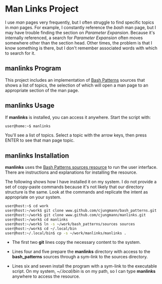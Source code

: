 # Man Links Project

I use *man* pages very frequently, but I often struggle to find
specific topics in *man* pages.  For example, I constantly reference
the *bash* man page, but I may have trouble finding the section on
*Parameter Expansion*. Because it's internally referenced, a search
for *Parameter Expansion* often moves somewhere other than the
section head.  Other times, the problem is that I know something is
there, but I don't remember associated words with which to search for
it.

## manlinks Program

This project includes an implementation of [Bash Patterns][bash_patterns]
sources that shows a list of topics, the selection of which will open
a man page to an appropriate section of the man page.

## manlinks Usage

If **manlinks** is installed, you can access it anywhere.  Start the
script with:

~~~sh
user@home:~$ manlinks
~~~

You'll see a list of topics.  Select a topic with the arrow keys, then
press ENTER to see that man page topic.

## manlinks Installation

**manlinks** uses the [Bash Patterns sources resource][bash_patterns_sources]
to run the user interface.  There are instructions and explanations
for installing the resource.

The following shows how I have installed it on my system.  I do not
provide a set of copy-paste commands because it's not likely that our
directory structure is the same.  Look at the commands and replicate the
intent as appropriate on your system.

~~~sh
user@host:~$ cd work
user@host:~/work$ git clone www.github.com/cjungmann/bash_patterns.git
user@host:~/work$ git clone www.github.com/cjungmann/manlinks.git
user@host:~/work$ cd manlinks
user@host:~/work$ ln -s ~/work/bash_patterns/sources sources
user@host:~/work$ cd ~/.local/bin
user@host:~/.local/bin$ cp -s ~/work/manlinks/manlinks .
~~~

- The first two **git** lines copy the necessary content to the system.

- Lines four and five prepare the **manlinks** directory with access
  to the **bash_patterns** sources through a sym-link to the sources
  directory.

- Lines six and seven install the program with a sym-link to the
  executable script.  On my system, *~/.local/bin* is on my path,
  so I can type **manlinks** anywhere to access the resource.






[bash_patterns]:         <https://www.github.com/cjungmann/bash_patterns.git>                             "Bash Patterns"
[bash_patterns_sources]: <https://github.com/cjungmann/bash_patterns/blob/master/README.d/tui_sources.md> "sources"

